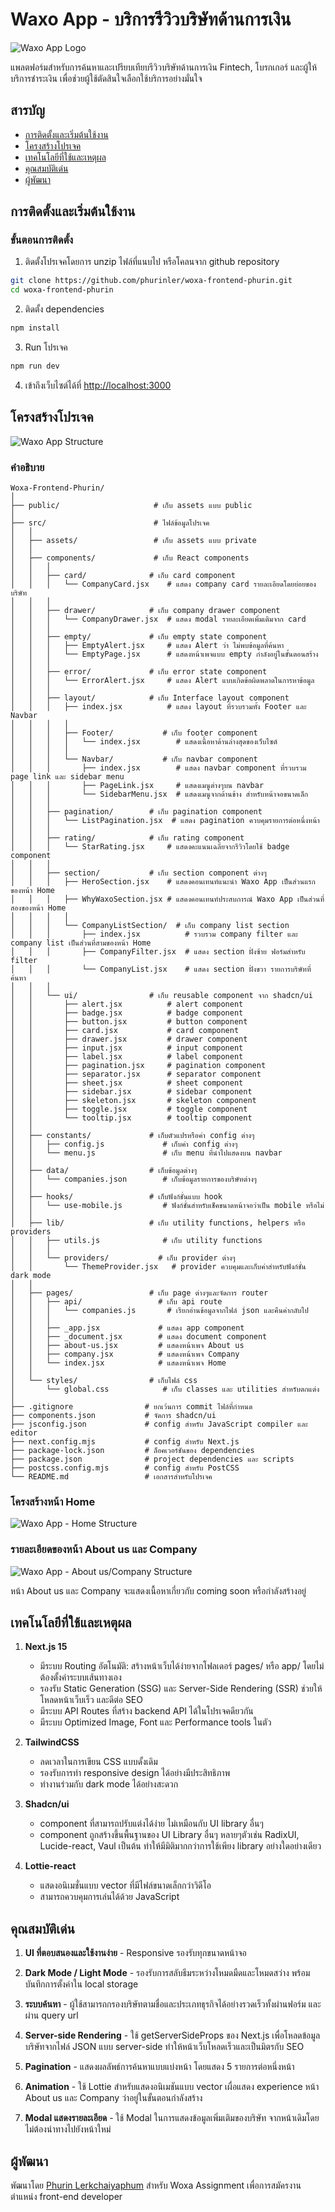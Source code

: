 # Waxo App - บริการรีวิวบริษัทด้านการเงิน

![Waxo App Logo](public/waxo.png)

แพลตฟอร์มสำหรับการค้นหาและเปรียบเทียบรีวิวบริษัทด้านการเงิน Fintech, โบรกเกอร์ และผู้ให้บริการชำระเงิน เพื่อช่วยผู้ใช้ตัดสินใจเลือกใช้บริการอย่างมั่นใจ

## สารบัญ

- [การติดตั้งและเริ่มต้นใช้งาน](#การติดตั้งและเริ่มต้นใช้งาน)
- [โครงสร้างโปรเจค](#โครงสร้างโปรเจค)
- [เทคโนโลยีที่ใช้และเหตุผล](#เทคโนโลยีที่ใช้และเหตุผล)
- [คุณสมบัติเด่น](#คุณสมบัติเด่น)
- [ผู้พัฒนา](#ผู้พัฒนา)

## การติดตั้งและเริ่มต้นใช้งาน

### ขั้นตอนการติดตั้ง

1. ติดตั้งโปรเจคโดยการ unzip ไฟล์ที่แนบไป หรือโคลนจาก github repository

```bash
git clone https://github.com/phurinler/woxa-frontend-phurin.git
cd woxa-frontend-phurin
```

2. ติดตั้ง dependencies

```bash
npm install
```

3. Run โปรเจค

```bash
npm run dev
```

4. เข้าถึงเว็บไซต์ได้ที่ [http://localhost:3000](http://localhost:3000)

## โครงสร้างโปรเจค

![Waxo App Structure](public/project-structure.svg)

### คำอธิบาย

```
Woxa-Frontend-Phurin/
│
├── public/                     # เก็บ assets แบบ public
│
├── src/                        # ไฟล์ข้อมูลโปรเจค
│   │
│   ├── assets/                 # เก็บ assets แบบ private
│   │
│   ├── components/             # เก็บ React components
│   │   │
│   │   ├── card/              # เก็บ card component
│   │   │   └── CompanyCard.jsx    # แสดง company card รายละเอียดโดยย่อยของบริษัท
│   │   │
│   │   ├── drawer/            # เก็บ company drawer component
│   │   │   └── CompanyDrawer.jsx  # แสดง modal รายละเอียดเพิ่มเติมจาก card
│   │   │
│   │   ├── empty/             # เก็บ empty state component
│   │   │   ├── EmptyAlert.jsx     # แสดง Alert ว่า ไม่พบข้อมูลที่ค้นหา
│   │   │   └── EmptyPage.jsx      # แสดงหน้าเพจแบบ empty กำลังอยู่ในขั้นตอนสร้าง
│   │   │
│   │   ├── error/             # เก็บ error state component
│   │   │   └── ErrorAlert.jsx     # แสดง Alert แบบเกิดข้อผิดพลาดในการหาข้อมูล
│   │   │
│   │   ├── layout/            # เก็บ Interface layout component
│   │   │   ├── index.jsx          # แสดง layout ที่รวบรวมทั้ง Footer และ Navbar
│   │   │   │
│   │   │   ├── Footer/           # เก็บ footer component
│   │   │   │   └── index.jsx        # แสดงเนื้อหาด้านล่างสุดของเว็บไซต์
│   │   │   │
│   │   │   └── Navbar/           # เก็บ navbar component
│   │   │       ├── index.jsx        # แสดง navbar component ที่รวบรวม page link และ sidebar menu
│   │   │       ├── PageLink.jsx     # แสดงเมนูต่างๆบน navbar
│   │   │       └── SidebarMenu.jsx  # แสดงเมนูจากด้านข้าง สำหรับหน้าจอขนาดเล็ก
│   │   │
│   │   ├── pagination/        # เก็บ pagination component
│   │   │   └── ListPagination.jsx  # แสดง pagination ควบคุมรายการต่อหนึ่งหน้า
│   │   │
│   │   ├── rating/            # เก็บ rating component
│   │   │   └── StarRating.jsx     # แสดงคะแนนเฉลี่ยจากรีวิวโดยใช้ badge component
│   │   │
│   │   ├── section/           # เก็บ section component ต่างๆ
│   │   │   ├── HeroSection.jsx    # แสดงคอนเทนท์แนะนำ Waxo App เป็นส่วนแรกของหน้า Home
│   │   │   ├── WhyWaxoSection.jsx # แสดงคอนเทนท์ประสบการณ์ Waxo App เป็นส่วนที่สองของหน้า Home
│   │   │   │
│   │   │   └── CompanyListSection/  # เก็บ company list section
│   │   │       ├── index.jsx          # รวบรวม company filter และ company list เป็นส่วนที่สามของหน้า Home
│   │   │       ├── CompanyFilter.jsx  # แสดง section ฝั่งซ้าย ฟอร์มสำหรับ filter
│   │   │       └── CompanyList.jsx    # แสดง section ฝั่งขวา รายการบริษัทที่ค้นหา
│   │   │
│   │   └── ui/                # เก็บ reusable component จาก shadcn/ui
│   │       ├── alert.jsx          # alert component
│   │       ├── badge.jsx          # badge component
│   │       ├── button.jsx         # button component
│   │       ├── card.jsx           # card component
│   │       ├── drawer.jsx         # drawer component
│   │       ├── input.jsx          # input component
│   │       ├── label.jsx          # label component
│   │       ├── pagination.jsx     # pagination component
│   │       ├── separator.jsx      # separator component
│   │       ├── sheet.jsx          # sheet component
│   │       ├── sidebar.jsx        # sidebar component
│   │       ├── skeleton.jsx       # skeleton component
│   │       ├── toggle.jsx         # toggle component
│   │       └── tooltip.jsx        # tooltip component
│   │
│   ├── constants/             # เก็บตัวแปรหรือค่า config ต่างๆ
│   │   ├── config.js             # เก็บค่า config ต่างๆ
│   │   └── menu.js               # เก็บ menu ที่นำไปแสดงบน navbar
│   │
│   ├── data/                  # เก็บข้อมูลต่างๆ
│   │   └── companies.json        # เก็บข้อมูลรายการของบริษัทต่างๆ
│   │
│   ├── hooks/                 # เก็บฟังก์ชั่นแบบ hook
│   │   └── use-mobile.js         # ฟังก์ชั่นสำหรับเช็คขนาดหน้าจอว่าเป็น mobile หรือไม่
│   │
│   ├── lib/                   # เก็บ utility functions, helpers หรือ providers
│   │   ├── utils.js              # เก็บ utility functions
│   │   │
│   │   └── providers/           # เก็บ provider ต่างๆ
│   │       └── ThemeProvider.jsx   # provider ควบคุมและเก็บค่าสำหรับฟังก์ชั่น dark mode
│   │
│   ├── pages/                 # เก็บ page ต่างๆและจัดการ router
│   │   ├── api/                 # เก็บ api route
│   │   │   └── companies.js       # เรียกอ่านข้อมูลจากไฟล์ json และคืนค่ากลับไป
│   │   │
│   │   ├── _app.jsx             # แสดง app component
│   │   ├── _document.jsx        # แสดง document component
│   │   ├── about-us.jsx         # แสดงหน้าเพจ About us
│   │   ├── company.jsx          # แสดงหน้าเพจ Company
│   │   └── index.jsx            # แสดงหน้าเพจ Home
│   │
│   └── styles/                # เก็บไฟล์ css
│       └── global.css            # เก็บ classes และ utilities สำหรับตกแต่ง
│
├── .gitignore                # ยกเว้นการ commit ไฟล์ที่กำหนด
├── components.json           # จัดการ shadcn/ui
├── jsconfig.json             # config สำหรับ JavaScript compiler และ editor
├── next.config.mjs           # config สำหรับ Next.js
├── package-lock.json         # ล็อคเวอร์ชันของ dependencies
├── package.json              # project dependencies และ scripts
├── postcss.config.mjs        # config สำหรับ PostCSS
└── README.md                 # เอกสารสำหรับโปรเจค
```

### โครงสร้างหน้า Home

![Waxo App - Home Structure](public/home-structure.svg)

### รายละเอียดของหน้า About us และ Company

![Waxo App - About us/Company Structure](public/soon.png)

หน้า About us และ Company จะแสดงเนื้อหาเกี่ยวกับ coming soon หรือกำลังสร้างอยู่

## เทคโนโลยีที่ใช้และเหตุผล

1. **Next.js 15**

   - มีระบบ Routing อัตโนมัติ: สร้างหน้าเว็บได้ง่ายจากโฟลเดอร์ pages/ หรือ app/ โดยไม่ต้องตั้งค่าระบบเส้นทางเอง
   - รองรับ Static Generation (SSG) และ Server-Side Rendering (SSR) ช่วยให้โหลดหน้าเว็บเร็ว และดีต่อ SEO
   - มีระบบ API Routes ที่สร้าง backend API ได้ในโปรเจคดียวกัน
   - มีระบบ Optimized Image, Font และ Performance tools ในตัว

2. **TailwindCSS**

   - ลดเวลาในการเขียน CSS แบบดั้งเดิม
   - รองรับการทำ responsive design ได้อย่างมีประสิทธิภาพ
   - ทำงานร่วมกับ dark mode ได้อย่างสะดวก

3. **Shadcn/ui**

   - component ที่สามารถปรับแต่งได้ง่าย ไม่เหมือนกับ UI library อื่นๆ
   - component ถูกสร้างขึ้นพื้นฐานของ UI Library อื่นๆ หลายๆตัวเช่น RadixUI, Lucide-react, Vaul เป็นต้น ทำให้มีมิติมากกว่าการใช้เพียง library อย่างใดอย่างเดียว

4. **Lottie-react**
   - แสดงอนิเมชั่นแบบ vector ที่มีไฟล์ขนาดเล็กกว่าวิดีโอ
   - สามารถควบคุมการเล่นได้ด้วย JavaScript

## คุณสมบัติเด่น

1. **UI ที่ตอบสนองและใช้งานง่าย** - Responsive รองรับทุกขนาดหน้าจอ

2. **Dark Mode / Light Mode** - รองรับการสลับธีมระหว่างโหมดมืดและโหมดสว่าง พร้อมบันทึกการตั้งค่าใน local storage

3. **ระบบค้นหา** - ผู้ใช้สามารถกรองบริษัทตามชื่อและประเภทธุรกิจได้อย่างรวดเร็วทั้งผ่านฟอร์ม และผ่าน query url

4. **Server-side Rendering** - ใช้ getServerSideProps ของ Next.js เพื่อโหลดข้อมูลบริษัทจากไฟล์ JSON แบบ server-side ทำให้หน้าเว็บโหลดเร็วและเป็นมิตรกับ SEO

5. **Pagination** - แสดงผลลัพธ์การค้นหาแบบแบ่งหน้า โดยแสดง 5 รายการต่อหนึ่งหน้า

6. **Animation** - ใช้ Lottie สำหรับแสดงอนิเมชันแบบ vector เผื่อแสดง experience หน้า About us และ Company ว่าอยู่ในขั้นตอนกำลังสร้าง

7. **Modal แสดงรายละเอียด** - ใช้ Modal ในการแสดงข้อมูลเพิ่มเติมของบริษัท จากหน้าเดิมโดยไม่ต้องนำทางไปยังหน้าใหม่

## ผู้พัฒนา

พัฒนาโดย [Phurin Lerkchaiyaphum](http://phurin.vercel.app/) สำหรับ Woxa Assignment เพื่อการสมัครงานตำแหน่ง front-end developer
